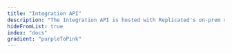 ```yaml
---
title: "Integration API"
description: "The Integration API is hosted with Replicated's on-prem daemon and allows your services to call and be called by the local Replicated server."
hideFromList: true
index: "docs"
gradient: "purpleToPink"
---
```

